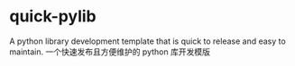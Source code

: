 # quick-pylib
A python library development template that is quick to release and easy to maintain. 一个快速发布且方便维护的 python 库开发模版
